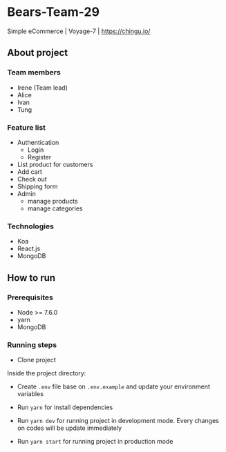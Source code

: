 # Bears-Team-29
Simple eCommerce | Voyage-7 | https://chingu.io/

## About project

### Team members
* Irene (Team lead)
* Alice
* Ivan
* Tung

### Feature list

* Authentication
   * Login
   * Register
* List product for customers
* Add cart
* Check out
* Shipping form
* Admin
    * manage products
    * manage categories

### Technologies

* Koa
* React.js
* MongoDB

## How to run

### Prerequisites
* Node >= 7.6.0
* yarn
* MongoDB

### Running steps

* Clone project

Inside the project directory:

* Create `.env` file base on `.env.example` and update your environment variables

* Run `yarn` for install dependencies

* Run `yarn dev` for running project in development mode. Every changes on codes will be update immediately

* Run `yarn start` for running project in production mode
